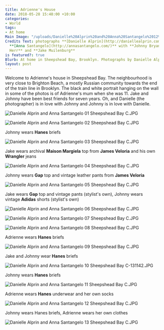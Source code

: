 ```yaml
---
title: Adrienne's House
date: 2018-05-28 15:48:00 +10:00
categories:
- World
tags:
- At home
Main Image: "/uploads/Danielle%20Alprin%20and%20Anna%20Santangelo%2012%20Sheepshead%20Bay%20C.JPG"
Credits Text: photographs **[Danielle Alprin](http://daniellealprin.com/)** styling
  **[Anna Santangelo](http://annasantangelo.com/)** with **Johnny Bryan**, **Adrienne
  Herr** and **Jake Muilenburg**
is featured?: true
Blurb: At home in Sheepshead Bay, Brooklyn. Photographs by Danielle Alprin
layout: post
---
```


Welcome to Adrienne's house in Sheepshead Bay. The neighbourhood is very close to Brighton Beach, a mostly Russian community towards the end of the train line in Brooklyn. The black and white portrait hanging on the wall in some of the photos is of Adrienne's mum when she was 11. Jake and Johnny have been best friends for seven years. Oh, and Danielle (the photographer) is in love with Johnny and Johnny is in love with Danielle.

![Danielle Alprin and Anna Santangelo 01 Sheepshead Bay C.JPG](/uploads/Danielle%20Alprin%20and%20Anna%20Santangelo%2001%20Sheepshead%20Bay%20C.JPG)

![Danielle Alprin and Anna Santangelo 02 Sheepshead Bay C.JPG](/uploads/Danielle%20Alprin%20and%20Anna%20Santangelo%2002%20Sheepshead%20Bay%20C.JPG)

Johnny wears **Hanes** briefs

![Danielle Alprin and Anna Santangelo 03 Sheepshead Bay C.JPG](/uploads/Danielle%20Alprin%20and%20Anna%20Santangelo%2003%20Sheepshead%20Bay%20C.JPG)

Jake wears archival **Maison Margiela** top from **James Veloria** and his own **Wrangler** jeans

![Danielle Alprin and Anna Santangelo 04 Sheepshead Bay C.JPG](/uploads/Danielle%20Alprin%20and%20Anna%20Santangelo%2004%20Sheepshead%20Bay%20C.JPG)

Johnny wears **Gap** top and vintage leather pants from **James Veloria**

![Danielle Alprin and Anna Santangelo 05 Sheepshead Bay C.JPG](/uploads/Danielle%20Alprin%20and%20Anna%20Santangelo%2005%20Sheepshead%20Bay%20C.JPG)

Jake wears **Gap** top and vintage pants (stylist's own), Johnny wears vintage **Adidas** shorts (stylist's own)

![Danielle Alprin and Anna Santangelo 06 Sheepshead Bay C.JPG](/uploads/Danielle%20Alprin%20and%20Anna%20Santangelo%2006%20Sheepshead%20Bay%20C.JPG)

![Danielle Alprin and Anna Santangelo 07 Sheepshead Bay C.JPG](/uploads/Danielle%20Alprin%20and%20Anna%20Santangelo%2007%20Sheepshead%20Bay%20C.JPG)

![Danielle Alprin and Anna Santangelo 08 Sheepshead Bay C.JPG](/uploads/Danielle%20Alprin%20and%20Anna%20Santangelo%2008%20Sheepshead%20Bay%20C.JPG)

Adrienne wears **Hanes** briefs

![Danielle Alprin and Anna Santangelo 09 Sheepshead Bay C.JPG](/uploads/Danielle%20Alprin%20and%20Anna%20Santangelo%2009%20Sheepshead%20Bay%20C.JPG)

Jake and Johnny wear **Hanes** briefs

![Danielle Alprin and Anna Santangelo 10 Sheepshead Bay C-131142.JPG](/uploads/Danielle%20Alprin%20and%20Anna%20Santangelo%2010%20Sheepshead%20Bay%20C-131142.JPG)

Johnny wears **Hanes** briefs

![Danielle Alprin and Anna Santangelo 11 Sheepshead Bay C.JPG](/uploads/Danielle%20Alprin%20and%20Anna%20Santangelo%2011%20Sheepshead%20Bay%20C.JPG)

Adrienne wears **Hanes** underwear and her own socks

![Danielle Alprin and Anna Santangelo 12 Sheepshead Bay C.JPG](/uploads/Danielle%20Alprin%20and%20Anna%20Santangelo%2012%20Sheepshead%20Bay%20C.JPG)

Johnny wears Hanes briefs, Adrienne wears her own clothes

![Danielle Alprin and Anna Santangelo 13 Sheepshead Bay C.JPG](/uploads/Danielle%20Alprin%20and%20Anna%20Santangelo%2013%20Sheepshead%20Bay%20C.JPG)